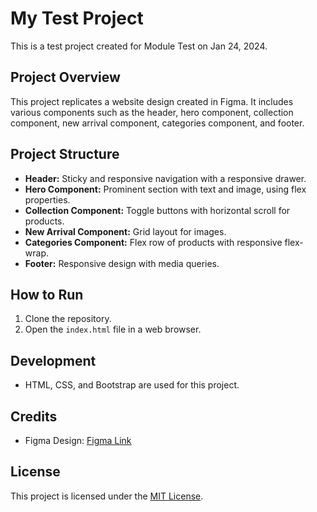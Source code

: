 # My Test Project

This is a test project created for Module Test on Jan 24, 2024.

## Project Overview

This project replicates a website design created in Figma. It includes various components such as the header, hero component, collection component, new arrival component, categories component, and footer.

## Project Structure

- **Header:** Sticky and responsive navigation with a responsive drawer.
- **Hero Component:** Prominent section with text and image, using flex properties.
- **Collection Component:** Toggle buttons with horizontal scroll for products.
- **New Arrival Component:** Grid layout for images.
- **Categories Component:** Flex row of products with responsive flex-wrap.
- **Footer:** Responsive design with media queries.

## How to Run

1. Clone the repository.
2. Open the `index.html` file in a web browser.

## Development

- HTML, CSS, and Bootstrap are used for this project.

## Credits

- Figma Design: [Figma Link](https://www.figma.com/file/eVdpEFXVcSoJesnScm02Bs/E-Commerce?type=design&node-id=0%3A1&mode=design&t=UQNSAOOkaznkyxNU-1)

## License

This project is licensed under the [MIT License](LICENSE).
